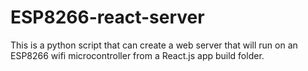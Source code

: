 # ESP8266-react-server

This is a python script that can create a web server that will run on an ESP8266 wifi microcontroller from a React.js app build folder.
